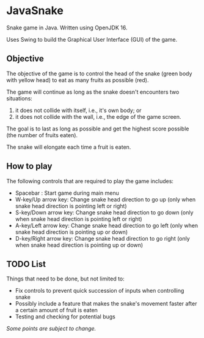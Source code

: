 # JavaSnake
Snake game in Java. Written using OpenJDK 16.

Uses Swing to build the Graphical User Interface (GUI) of the game.

## Objective

The objective of the game is to control the head of the snake (green body with yellow head) to eat as many fruits as possible (red).

The game will continue as long as the snake doesn't encounters two situations: 
1. it does not collide with itself, i.e., it's own body; or 
2. it does not collide with the wall, i.e., the edge of the game screen.

The goal is to last as long as possible and get the highest score possible (the number of fruits eaten).

The snake will elongate each time a fruit is eaten. 

## How to play

The following controls that are required to play the game includes:

* Spacebar : Start game during main menu
* W-key/Up arrow key: Change snake head direction to go up (only when snake head direction is pointing left or right)
* S-key/Down arrow key: Change snake head direction to go down (only when snake head direction is pointing left or right)
* A-key/Left arrow key: Change snake head direction to go left (only when snake head direction is pointing up or down)
* D-key/Right arrow key: Change snake head direction to go right (only when snake head direction is pointing up or down)

## TODO List

Things that need to be done, but not limited to:

* Fix controls to prevent quick succession of inputs when controlling snake
* Possibly include a feature that makes the snake's movement faster after a certain amount of fruit is eaten
* Testing and checking for potential bugs

_Some points are subject to change._